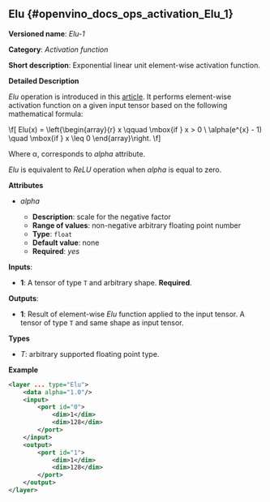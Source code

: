 ## Elu<a name="Elu"></a> {#openvino_docs_ops_activation_Elu_1}

**Versioned name**: *Elu-1*

**Category**: *Activation function*

**Short description**: Exponential linear unit element-wise activation function.

**Detailed Description**

*Elu* operation is introduced in this [article](https://arxiv.org/pdf/1511.07289.pdf).
It performs element-wise activation function on a given input tensor based on the following mathematical formula:

\f[
Elu(x) = \left\{\begin{array}{r}
    x \qquad \mbox{if } x >  0 \\
    \alpha(e^{x} - 1) \quad \mbox{if } x \leq 0
\end{array}\right.
\f]

Where α, corresponds to *alpha* attribute.

*Elu* is equivalent to *ReLU* operation when *alpha* is equal to zero. 

**Attributes**

* *alpha*

  * **Description**: scale for the negative factor
  * **Range of values**: non-negative arbitrary floating point number
  * **Type**: `float`
  * **Default value**: none
  * **Required**: *yes*

**Inputs**:

*   **1**: A tensor of type `T` and arbitrary shape. **Required**.

**Outputs**:

*   **1**: Result of element-wise *Elu* function applied to the input tensor. A tensor of type `T` and same shape as input tensor.

**Types**

* *T*: arbitrary supported floating point type.

**Example**

```xml
<layer ... type="Elu">
    <data alpha="1.0"/>
    <input>
        <port id="0">
            <dim>1</dim>
            <dim>128</dim>
        </port>
    </input>
    <output>
        <port id="1">
            <dim>1</dim>
            <dim>128</dim>
        </port>
    </output>
</layer>
```
